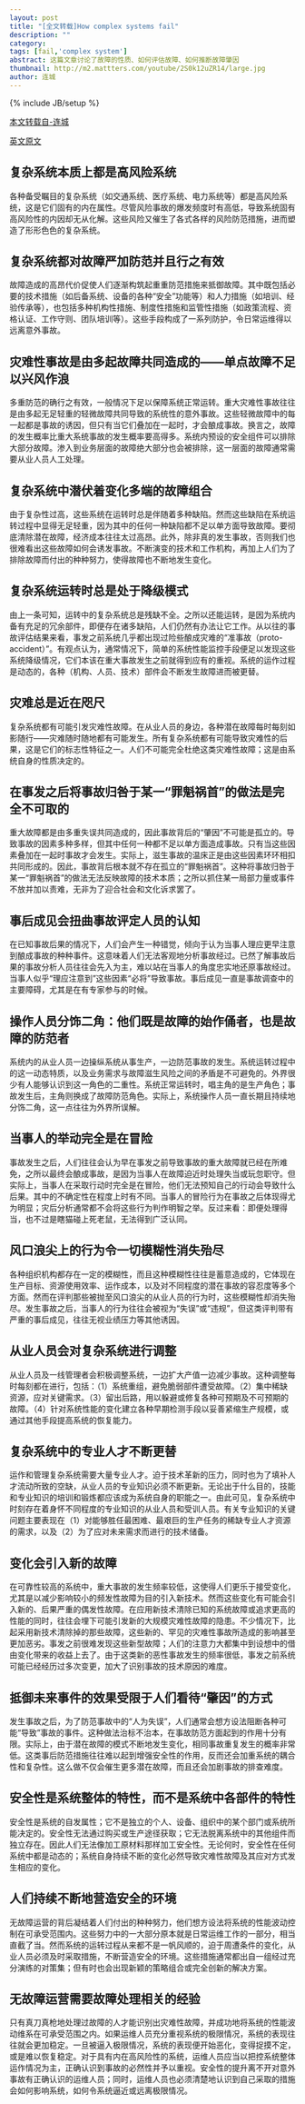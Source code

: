 ```yaml
---
layout: post
title: "[全文转载]How complex systems fail"
description: ""
category: 
tags: [fail,'complex system']
abstract: 这篇文章讨论了故障的性质、如何评估故障、如何推断故障肇因
thumbnail: http://m2.mattters.com/youtube/2S0k12uZR14/large.jpg
author: 连城
---
```

{% include JB/setup %}

[本文转载自-连城](http://blog.liancheng.info/how-complex-systems-fail-zh/)

[英文原文](http://www.ctlab.org/documents/How%20Complex%20Systems%20Fail.pdf)

## 复杂系统本质上都是高风险系统

各种备受瞩目的复杂系统（如交通系统、医疗系统、电力系统等）都是高风险系统，这是它们固有的内在属性。尽管风险事故的爆发频度时有高低，导致系统固有高风险性的内因却无从化解。这些风险又催生了各式各样的风险防范措施，进而塑造了形形色色的复杂系统。

## 复杂系统都对故障严加防范并且行之有效

故障造成的高昂代价促使人们逐渐构筑起重重防范措施来抵御故障。其中既包括必要的技术措施（如后备系统、设备的各种“安全”功能等）和人力措施（如培训、经验传承等），也包括多种机构性措施、制度性措施和监管性措施（如政策流程、资格认证、工作守则、团队培训等）。这些手段构成了一系列防护，令日常运维得以远离意外事故。

## 灾难性事故是由多起故障共同造成的——单点故障不足以兴风作浪

多重防范的确行之有效，一般情况下足以保障系统正常运转。重大灾难性事故往往是由多起无足轻重的轻微故障共同导致的系统性的意外事故。这些轻微故障中的每一起都是事故的诱因，但只有当它们叠加在一起时，才会酿成事故。换言之，故障的发生概率比重大系统事故的发生概率要高得多。系统内预设的安全组件可以排除大部分故障。渗入到业务层面的故障绝大部分也会被排除，这一层面的故障通常需要从业人员人工处理。

## 复杂系统中潜伏着变化多端的故障组合

由于复杂性过高，这些系统在运转时总是伴随着多种缺陷。然而这些缺陷在系统运转过程中显得无足轻重，因为其中的任何一种缺陷都不足以单方面导致故障。要彻底清除潜在故障，经济成本往往太过高昂。此外，除非真的发生事故，否则我们也很难看出这些故障如何会诱发事故。不断演变的技术和工作机构，再加上人们为了排除故障而付出的种种努力，使得故障也不断地发生变化。

## 复杂系统运转时总是处于降级模式

由上一条可知，运转中的复杂系统总是残缺不全。之所以还能运转，是因为系统内备有充足的冗余部件，即便存在诸多缺陷，人们仍然有办法让它工作。从以往的事故评估结果来看，事发之前系统几乎都出现过险些酿成灾难的“准事故（proto-accident）”。有观点认为，通常情况下，简单的系统性能监控手段便足以发现这些系统降级情况，它们本该在重大事故发生之前就得到应有的重视。系统的运作过程是动态的，各种（机构、人员、技术）部件会不断发生故障进而被更替。

## 灾难总是近在咫尺

复杂系统都有可能引发灾难性故障。在从业人员的身边，各种潜在故障每时每刻如影随行——灾难随时随地都有可能发生。所有复杂系统都有可能导致灾难性的后果，这是它们的标志性特征之一。人们不可能完全杜绝这类灾难性故障；这是由系统自身的性质决定的。

## 在事发之后将事故归咎于某一“罪魁祸首”的做法是完全不可取的

重大故障都是由多重失误共同造成的，因此事故背后的“肇因”不可能是孤立的。导致事故的因素多种多样，但其中任何一种都不足以单方面造成事故。只有当这些因素叠加在一起时事故才会发生。实际上，滋生事故的温床正是由这些因素环环相扣共同形成的。因此，事故背后根本就不存在孤立的“罪魁祸首”。这种将事故归咎于某一“罪魁祸首”的做法无法反映故障的技术本质；之所以抓住某一局部力量或事件不放并加以责难，无非为了迎合社会和文化诉求罢了。

## 事后成见会扭曲事故评定人员的认知

在已知事故后果的情况下，人们会产生一种错觉，倾向于认为当事人理应更早注意到酿成事故的种种事件。这意味着人们无法客观地分析事故经过。已然了解事故后果的事故分析人员往往会先入为主，难以站在当事人的角度忠实地还原事故经过。当事人似乎“理应注意到”这些因素“必将”导致事故。事后成见一直是事故调查中的主要障碍，尤其是在有专家参与的时候。

## 操作人员分饰二角：他们既是故障的始作俑者，也是故障的防范者

系统内的从业人员一边操纵系统从事生产，一边防范事故的发生。系统运转过程中的这一动态特质，以及业务需求与故障滋生风险之间的矛盾是不可避免的。外界很少有人能够认识到这一角色的二重性。系统正常运转时，唱主角的是生产角色；事故发生后，主角则换成了故障防范角色。实际上，系统操作人员一直长期且持续地分饰二角，这一点往往为外界所误解。

## 当事人的举动完全是在冒险

事故发生之后，人们往往会认为早在事发之前导致事故的重大故障就已经在所难免，之所以最终会酿成事故，是因为当事人在故障迫近时处理失当或玩忽职守。但实际上，当事人在采取行动时完全是在冒险，他们无法预知自己的行动会导致什么后果。其中的不确定性在程度上时有不同。当事人的冒险行为在事故之后体现得尤为明显；灾后分析通常都不会将这些行为判作明智之举。反过来看：即便处理得当，也不过是瞎猫碰上死老鼠，无法得到广泛认同。

## 风口浪尖上的行为令一切模糊性消失殆尽

各种组织机构都存在一定的模糊性，而且这种模糊性往往是蓄意造成的，它体现在生产目标、资源使用效率、运作成本，以及对不同程度的潜在事故的容忍度等多个方面。然而在评判那些被抛至风口浪尖的从业人员的行为时，这些模糊性却消失殆尽。发生事故之后，当事人的行为往往会被视为“失误”或“违规”，但这类评判带有严重的事后成见，往往无视业绩压力等其他诱因。

## 从业人员会对复杂系统进行调整

从业人员及一线管理者会积极调整系统，一边扩大产值一边减少事故。这种调整每时每刻都在进行，包括：（1）系统重组，避免脆弱部件遭受故障。（2）集中稀缺资源，应对关键需求。（3）留出后路，用以躲避或修复各种可预期及不可预期的故障。（4）针对系统性能的变化建立各种早期检测手段以妥善紧缩生产规模，或通过其他手段提高系统的恢复能力。

## 复杂系统中的专业人才不断更替

运作和管理复杂系统需要大量专业人才。迫于技术革新的压力，同时也为了填补人才流动所致的空缺，从业人员的专业知识必须不断更新。无论出于什么目的，技能和专业知识的培训和锻炼都应该成为系统自身的职能之一。由此可见，复杂系统中时刻存在着身怀不同程度的专业知识的从业人员和受训人员。有关专业知识的关键问题主要表现在（1）对能够胜任最困难、最艰巨的生产任务的稀缺专业人才资源的需求，以及（2）为了应对未来需求而进行的技术储备。

## 变化会引入新的故障

在可靠性较高的系统中，重大事故的发生频率较低，这使得人们更乐于接受变化，尤其是以减少影响较小的频发性故障为目的引入新技术。然而这些变化有可能会引入新的、后果严重的偶发性故障。在应用新技术清除已知的系统故障或追求更高的性能的同时，往往会埋下可能引发新的大规模灾难性故障的隐患。不少情况下，比起采用新技术清除掉的那些故障，这些新的、罕见的灾难性事故所造成的影响甚至更加恶劣。事发之前很难发现这些新型故障；人们的注意力大都集中到设想中的借由变化带来的收益上去了。由于这类新的恶性事故发生的频率很低，事发之前系统可能已经经历过多次变更，加大了识别事故的技术原因的难度。

## 抵御未来事件的效果受限于人们看待“肇因”的方式

发生事故之后，为了防范事故中的“人为失误”，人们通常会想方设法阻断各种可能“导致”事故的事件。这种做法治标不治本，在事故防范方面起到的作用十分有限。实际上，由于潜在故障的模式不断地发生变化，相同事故重复发生的概率非常低。这类事后防范措施往往难以起到增强安全性的作用，反而还会加重系统的耦合性和复杂性。这么做不仅会催生更多潜在故障，而且还会加剧事故的排查难度。

## 安全性是系统整体的特性，而不是系统中各部件的特性

安全性是系统的自发属性；它不是独立的个人、设备、组织中的某个部门或系统所能决定的。安全性无法通过购买或生产途径获取；它无法脱离系统中的其他组件而独立存在。因此人们无法像加工原材料那样加工安全性。无论何时，安全性在任何系统中都是动态的；系统自身持续不断的变化必然导致灾难性故障及其应对方式发生相应的变化。

## 人们持续不断地营造安全的环境

无故障运营的背后凝结着人们付出的种种努力，他们想方设法将系统的性能波动控制在可承受范围内。这些努力中的一大部分原本就是日常运维工作的一部分，相当直截了当。然而系统的运转过程从来都不是一帆风顺的，迫于周遭条件的变化，从业人员必须及时采取措施，不断营造安全的环境。这些措施通常都出自一组经过充分演练的对策集；但有时也会出现新颖的策略组合或完全创新的解决方案。

## 无故障运营需要故障处理相关的经验

只有真刀真枪地处理过故障的人才能识别出灾难性故障，并成功地将系统的性能波动维系在可承受范围之内。如果运维人员充分重视系统的极限情况，系统的表现往往就会更加稳定。一旦被逼入极限情况，系统的表现便开始恶化，变得捉摸不定，或是难以恢复稳定。对于具有内在高风险性的系统，运维人员应当以把控系统整体运作情况为主，正确认识到事故的必然性并予以重视。安全性的提升离不开对意外事故有正确认识的运维人员；同时，运维人员也必须清楚地认识到自己采取的措施会如何影响系统，如何令系统逼近或远离极限情况。

